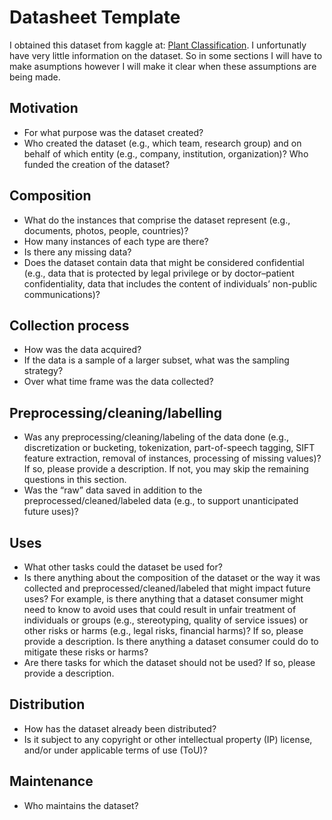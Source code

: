 # Datasheet Template

I obtained this dataset from kaggle at: [Plant Classification](https://www.kaggle.com/datasets/marquis03/plants-classification). I unfortunatly have very little information on the dataset. So in some sections I will have to make asumptions however I will make it clear when these assumptions are being made. 

## Motivation

- For what purpose was the dataset created? 
- Who created the dataset (e.g., which team, research group) and on behalf of which entity (e.g., company, institution, organization)? Who funded the creation of the dataset?

 
## Composition

- What do the instances that comprise the dataset represent (e.g., documents, photos, people, countries)? 
- How many instances of each type are there? 
- Is there any missing data?
- Does the dataset contain data that might be considered confidential (e.g., data that is protected by legal privilege or by    doctor–patient confidentiality, data that includes the content of individuals’ non-public communications)?

## Collection process

- How was the data acquired? 
- If the data is a sample of a larger subset, what was the sampling strategy? 
- Over what time frame was the data collected?

## Preprocessing/cleaning/labelling

- Was any preprocessing/cleaning/labeling of the data done (e.g., discretization or bucketing, tokenization, part-of-speech tagging, SIFT feature extraction, removal of instances, processing of missing values)? If so, please provide a description. If not, you may skip the remaining questions in this section. 
- Was the “raw” data saved in addition to the preprocessed/cleaned/labeled data (e.g., to support unanticipated future uses)? 
 
## Uses

- What other tasks could the dataset be used for? 
- Is there anything about the composition of the dataset or the way it was collected and preprocessed/cleaned/labeled that might impact future uses? For example, is there anything that a dataset consumer might need to know to avoid uses that could result in unfair treatment of individuals or groups (e.g., stereotyping, quality of service issues) or other risks or harms (e.g., legal risks, financial harms)? If so, please provide a description. Is there anything a dataset consumer could do to mitigate these risks or harms? 
- Are there tasks for which the dataset should not be used? If so, please provide a description.

## Distribution

- How has the dataset already been distributed? 
- Is it subject to any copyright or other intellectual property (IP) license, and/or under applicable terms of use (ToU)?  

## Maintenance

- Who maintains the dataset?


